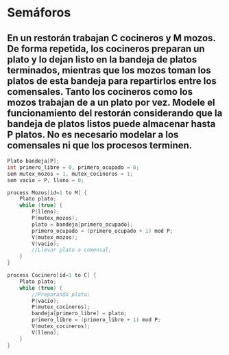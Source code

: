 # Semáforos

## En un restorán trabajan C cocineros y M mozos. De forma repetida, los cocineros preparan un plato y lo dejan listo en la bandeja de platos terminados, mientras que los mozos toman los platos de esta bandeja para repartirlos entre los comensales. Tanto los cocineros como los mozos trabajan de a un plato por vez. Modele el funcionamiento del restorán considerando que la bandeja de platos listos puede almacenar hasta P platos. No es necesario modelar a los comensales ni que los procesos terminen.

```cpp
Plato bandeja[P];
int primero_libre = 0, primero_ocupado = 0;
sem mutex_mozos = 1, mutex_cocineros = 1;
sem vacio = P, lleno = 0;

process Mozos[id=1 to M] {
    Plato plato;
    while (true) {
        P(lleno);
        P(mutex_mozos);
        plato = bandeja[primero_ocupado];
        primero_ocupado = (primero_ocupado + 1) mod P;
        V(mutex_mozos);
        V(vacio);
        //Llevar plato a comensal;
    }
}

process Cocinero[id=1 to C] {
    Plato plato;
    while (true) {
        //Preparando plato;
        P(vacio);
        P(mutex_cocineros);
        bandeja[primero_libre] = plato;
        primero_libre = (primero_libre + 1) mod P;
        V(mutex_cocineros);
        V(lleno);
    }
}
```

## 
